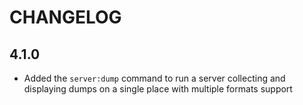 CHANGELOG
=========

4.1.0
-----

 * Added the `server:dump` command to run a server collecting and displaying
   dumps on a single place with multiple formats support
